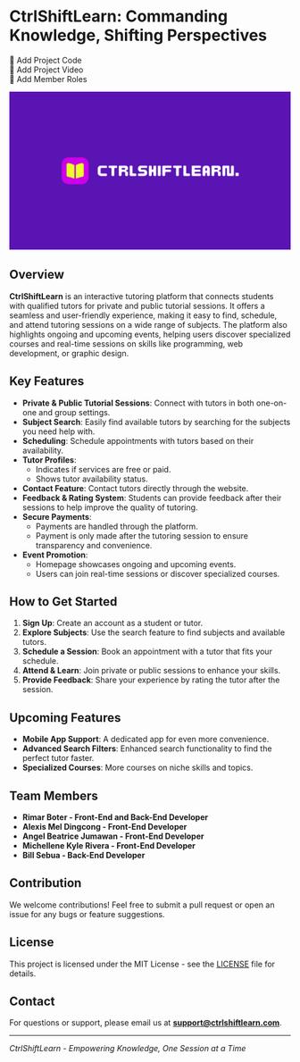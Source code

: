 # CtrlShiftLearn: Commanding Knowledge, Shifting Perspectives

🔴 Add Project Code 
<br>
🔴 Add Project Video
<br>
🔴 Add Member Roles

![CtrlShiftLearn](ctrlshiftlearn.jpg)

## Overview
**CtrlShiftLearn** is an interactive tutoring platform that connects students with qualified tutors for private and public tutorial sessions. It offers a seamless and user-friendly experience, making it easy to find, schedule, and attend tutoring sessions on a wide range of subjects. The platform also highlights ongoing and upcoming events, helping users discover specialized courses and real-time sessions on skills like programming, web development, or graphic design.

## Key Features
- **Private & Public Tutorial Sessions**: Connect with tutors in both one-on-one and group settings.
- **Subject Search**: Easily find available tutors by searching for the subjects you need help with.
- **Scheduling**: Schedule appointments with tutors based on their availability.
- **Tutor Profiles**:
  - Indicates if services are free or paid.
  - Shows tutor availability status.
- **Contact Feature**: Contact tutors directly through the website.
- **Feedback & Rating System**: Students can provide feedback after their sessions to help improve the quality of tutoring.
- **Secure Payments**:
  - Payments are handled through the platform.
  - Payment is only made after the tutoring session to ensure transparency and convenience.
- **Event Promotion**:
  - Homepage showcases ongoing and upcoming events.
  - Users can join real-time sessions or discover specialized courses.

## How to Get Started
1. **Sign Up**: Create an account as a student or tutor.
2. **Explore Subjects**: Use the search feature to find subjects and available tutors.
3. **Schedule a Session**: Book an appointment with a tutor that fits your schedule.
4. **Attend & Learn**: Join private or public sessions to enhance your skills.
5. **Provide Feedback**: Share your experience by rating the tutor after the session.

## Upcoming Features
- **Mobile App Support**: A dedicated app for even more convenience.
- **Advanced Search Filters**: Enhanced search functionality to find the perfect tutor faster.
- **Specialized Courses**: More courses on niche skills and topics.

## Team Members
- **Rimar Boter - Front-End and Back-End Developer**
- **Alexis Mel Dingcong - Front-End Developer**
- **Angel Beatrice Jumawan - Front-End Developer**
- **Michellene Kyle Rivera - Front-End Developer**
- **Bill Sebua - Back-End Developer**

## Contribution
We welcome contributions! Feel free to submit a pull request or open an issue for any bugs or feature suggestions.

## License
This project is licensed under the MIT License - see the [LICENSE](LICENSE) file for details.

## Contact
For questions or support, please email us at **support@ctrlshiftlearn.com**.

---
*CtrlShiftLearn - Empowering Knowledge, One Session at a Time*
